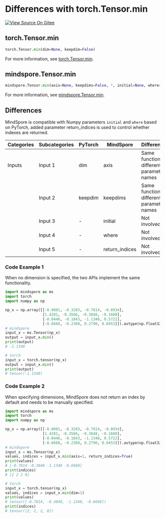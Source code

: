 # Differences with torch.Tensor.min

[![View Source On Gitee](https://mindspore-website.obs.cn-north-4.myhuaweicloud.com/website-images/r2.3.0rc2/resource/_static/logo_source_en.svg)](https://gitee.com/mindspore/docs/blob/r2.3.0rc2/docs/mindspore/source_en/note/api_mapping/pytorch_diff/tensor_min.md)

## torch.Tensor.min

```python
torch.Tensor.min(dim=None, keepdim=False)
```

For more information, see [torch.Tensor.min](https://pytorch.org/docs/1.8.1/tensors.html#torch.Tensor.min).

## mindspore.Tensor.min

```python
mindspore.Tensor.min(axis=None, keepdims=False, *, initial=None, where=True, return_indices=False)
```

For more information, see [mindspore.Tensor.min](https://www.mindspore.cn/docs/en/r2.3.0rc2/api_python/mindspore/Tensor/mindspore.Tensor.min.html).

## Differences

MindSpore is compatible with Numpy parameters `initial` and `where` based on PyTorch, added parameter return_indices is used to control whether indexes are returned.

| Categories | Subcategories | PyTorch | MindSpore | Differences  |
| --- |---------------|---------| --- |-------------|
| Inputs  | Input 1 | dim     | axis      | Same function, different parameter names |
|     | Input 2 | keepdim | keepdims  | Same function, different parameter names |
|     | Input 3 | - | initial        | Not involved        |
|     | Input 4 |  - | where      | Not involved        |
|     | Input 5 |  -     |return_indices    | Not involved         |

### Code Example 1

When no dimension is specified, the two APIs implement the same functionality.

```python
import mindspore as ms
import torch
import numpy as np

np_x = np.array([[-0.0081, -0.3283, -0.7814, -0.0934],
                 [1.4201, -0.3566, -0.3848, -0.1608],
                 [-0.0446, -0.1843, -1.1348, 0.5722],
                 [-0.6668, -0.2368, 0.2790, 0.0453]]).astype(np.float32)
# mindspore
input_x = ms.Tensor(np_x)
output = input_x.min()
print(output)
# -1.1348

# torch
input_x = torch.tensor(np_x)
output = input_x.min()
print(output)
# tensor(-1.1348)
```

### Code Example 2

When specifying dimensions, MindSpore does not return an index by default and needs to be manually specified.

```python
import mindspore as ms
import torch
import numpy as np

np_x = np.array([[-0.0081, -0.3283, -0.7814, -0.0934],
                 [1.4201, -0.3566, -0.3848, -0.1608],
                 [-0.0446, -0.1843, -1.1348, 0.5722],
                 [-0.6668, -0.2368, 0.2790, 0.0453]]).astype(np.float32)
# mindspore
input_x = ms.Tensor(np_x)
values, indices = input_x.min(axis=1, return_indices=True)
print(values)
# [-0.7814 -0.3848 -1.1348 -0.6668]
print(indices)
# [2 2 2 0]

# torch
input_x = torch.tensor(np_x)
values, indices = input_x.min(dim=1)
print(values)
# tensor([-0.7814, -0.3848, -1.1348, -0.6668])
print(indices)
# tensor([2, 2, 2, 0])
```